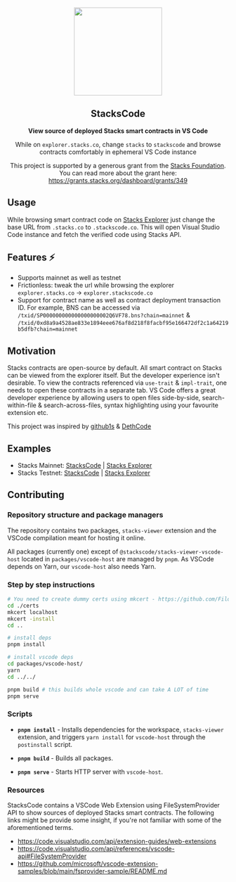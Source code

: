 <p align="center">
  <br />
  <img src="https://github.com/utkarsh23/stackscode/blob/stacks-viewer/assets/logo.png?raw=true" width="200" alt="">
  <br />
  <h2 align="center">StacksCode</h2>
  <p align="center"><strong>View source of deployed Stacks smart contracts in VS Code</strong></p>
  <p align="center">While on <code>explorer.stacks.co</code>, change <code>stacks</code> to <code>stackscode</code> and browse contracts comfortably in ephemeral VS Code instance</p>
  <p align="center">
    This project is supported by a generous grant from the <a href="https://stacks.org/">Stacks Foundation</a>.<br />You can read more about the grant here: <a href="https://grants.stacks.org/dashboard/grants/349">https://grants.stacks.org/dashboard/grants/349</a>
  </p>
</p>

## Usage

While browsing smart contract code on [Stacks Explorer](https://explorer.stacks.co/) just change the base URL from `.stacks.co` to `.stackscode.co`. This will open Visual Studio Code instance and fetch the verified code using Stacks API.

## Features ⚡
- Supports mainnet as well as testnet
- Frictionless: tweak the url while browsing the explorer `explorer.stacks.co` -> `explorer.stackscode.co`
- Support for contract name as well as contract deployment transaction ID. For example, BNS can be accessed via `/txid/SP000000000000000000002Q6VF78.bns?chain=mainnet` & `/txid/0xd8a9a4528ae833e1894eee676af8d218f8facbf95e166472df2c1a64219b5dfb?chain=mainnet`

## Motivation
Stacks contracts are open-source by default. All smart contract on Stacks can be viewed from the explorer itself. But the developer experience isn't desirable. To view the contracts referenced via `use-trait` & `impl-trait`, one needs to open these contracts in a separate tab. VS Code offers a great developer experience by allowing users to open files side-by-side, search-within-file & search-across-files, syntax highlighting using your favourite extension etc.

This project was inspired by [github1s](https://github.com/conwnet/github1s) & [DethCode](https://github.com/dethcrypto/dethcode)

## Examples

- Stacks Mainnet:
  [StacksCode](https://explorer.stackscode.co/txid/SP000000000000000000002Q6VF78.bns?chain=mainnet)
  |
  [Stacks Explorer](https://explorer.stacks.co/txid/SP000000000000000000002Q6VF78.bns?chain=mainnet)
- Stacks Testnet:
  [StacksCode](https://explorer.stackscode.co/txid/ST1B4ZCZB59G2YR4TDYNDWP7FWAPTX03AP9KHH2GE.hc-alpha?chain=testnet)
  |
  [Stacks Explorer](https://explorer.stacks.co/txid/ST1B4ZCZB59G2YR4TDYNDWP7FWAPTX03AP9KHH2GE.hc-alpha?chain=testnet)

## Contributing

### Repository structure and package managers

The repository contains two packages, `stacks-viewer` extension and the VSCode compilation meant for hosting it online.

All packages (currently one) except of `@stackscode/stacks-viewer-vscode-host` located in `packages/vscode-host` are managed by `pnpm`. As VSCode depends on Yarn, our `vscode-host` also needs Yarn.

### Step by step instructions

```sh
# You need to create dummy certs using mkcert - https://github.com/FiloSottile/mkcert
cd ./certs
mkcert localhost
mkcert -install
cd ..

# install deps
pnpm install

# install vscode deps
cd packages/vscode-host/
yarn
cd ../../

pnpm build # this builds whole vscode and can take A LOT of time
pnpm serve
```

### Scripts

- **`pnpm install`** - Installs dependencies for the workspace,
  `stacks-viewer` extension, and triggers `yarn install` for `vscode-host`
  through the `postinstall` script.

- **`pnpm build`** - Builds all packages.

- **`pnpm serve`** - Starts HTTP server with `vscode-host`.

### Resources

StacksCode contains a VSCode Web Extension using FileSystemProvider API to show sources of deployed Stacks smart contracts. The following links might be provide some insight, if you're not familiar with some of the aforementioned terms.

- https://code.visualstudio.com/api/extension-guides/web-extensions
- https://code.visualstudio.com/api/references/vscode-api#FileSystemProvider
- https://github.com/microsoft/vscode-extension-samples/blob/main/fsprovider-sample/README.md
